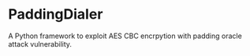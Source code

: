 # PaddingDialer
A Python framework to exploit AES CBC encrpytion with padding oracle attack vulnerability.



